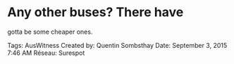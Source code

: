 # Any other buses? There have
gotta be some cheaper ones.

Tags: AusWitness
Created by: Quentin Sombsthay
Date: September 3, 2015 7:46 AM
Réseau: Surespot